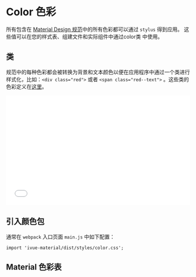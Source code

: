 # Color 色彩

所有包含在 [Material Design 规范](https://material.io/design/color/#tools-for-picking-colors)中的所有色彩都可以通过 ```stylus``` 得到应用。
这些值可以在您的样式表、组建文件和实际组件中通过color类 中使用。

## 类

规范中的每种色彩都会被转换为背景和文本颜色以便在应用程序中通过一个类进行样式化，比如：```<div class="red">``` 或者 ```<span class="red--text">``` 。这些类的色彩定义在[这里](https://github.com/qq282126990/ivue-ui/blob/master/src/styles/theme/color.scss)。

<iframe width="100%" height="300" src="//jsfiddle.net/qq282126990/6kzt3rg5/4/embedded/result,html,css,js/" allowfullscreen="allowfullscreen" allowpaymentrequest frameborder="0"></iframe>


## 引入颜色包

通常在 ```webpack``` 入口页面 ```main.js``` 中如下配置：

```
import 'ivue-material/dist/styles/color.css';
```

## Material 色彩表
